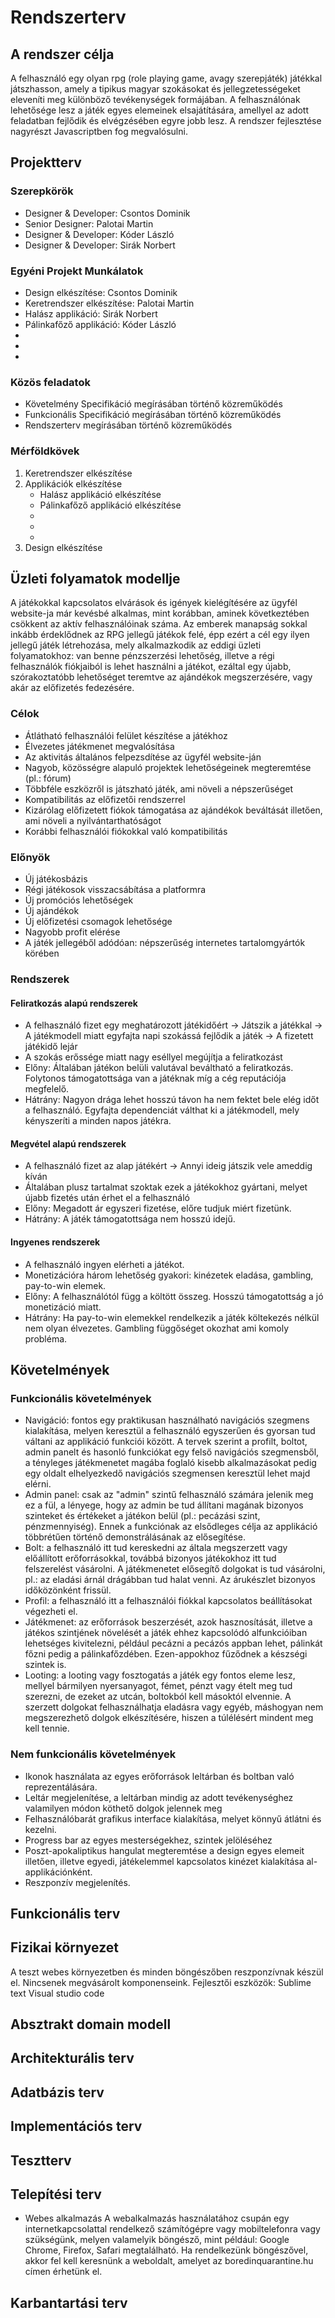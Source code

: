 # Rendszerterv

##  A rendszer célja
A felhasználó egy olyan rpg (role playing game, avagy szerepjáték) játékkal játszhasson, amely a tipikus magyar szokásokat és jellegzetességeket eleveníti meg különböző tevékenységek formájában.
A felhasználónak lehetősége lesz a játék egyes elemeinek elsajátítására, amellyel az adott feladatban fejlődik és elvégzésében egyre jobb lesz.
A rendszer fejlesztése nagyrészt Javascriptben fog megvalósulni.

## Projektterv
### Szerepkörök
- Designer & Developer: Csontos Dominik
- Senior Designer: Palotai Martin
- Designer & Developer: Kóder László
- Designer & Developer: Sirák Norbert

### Egyéni Projekt Munkálatok
- Design elkészítése: Csontos Dominik
- Keretrendszer elkészítése: Palotai Martin
- Halász applikáció: Sirák Norbert
- Pálinkafőző applikáció: Kóder László
- 
- 
- 

### Közös feladatok
- Követelmény Specifikáció megírásában történő közreműködés
- Funkcionális Specifikáció megírásában történő közreműködés
- Rendszerterv megírásában történő közreműködés

### Mérföldkövek
1. Keretrendszer elkészítése
2. Applikációk elkészítése
	- Halász applikáció elkészítése
	- Pálinkafőző applikáció elkészítése
	- 
	- 
	- 
3. Design elkészítése

## Üzleti folyamatok modellje
A játékokkal kapcsolatos elvárások és igények kielégítésére az ügyfél website-ja már kevésbé alkalmas, mint korábban,
aminek következtében csökkent az aktív felhasználóinak száma. Az emberek manapság sokkal inkább érdeklődnek az RPG
jellegű játékok felé, épp ezért a cél egy ilyen jellegű játék létrehozása, mely alkalmazkodik az eddigi üzleti folyamatokhoz: 
van benne pénzszerzési lehetőség, illetve a régi felhasználók fiókjaiból is lehet használni a játékot, ezáltal egy újabb,
szórakoztatóbb lehetőséget teremtve az ajándékok megszerzésére, vagy akár az előfizetés fedezésére.
### Célok
- Átlátható felhasználói felület készítése a játékhoz
- Élvezetes játékmenet megvalósítása
- Az aktivitás általános felpezsdítése az ügyfél website-ján
- Nagyob, közösségre alapuló projektek lehetőségeinek megteremtése (pl.: fórum)
- Többféle eszközről is játszható játék, ami növeli a népszerűséget
- Kompatibilitás az előfizetői rendszerrel
- Kizárólag előfizetett fiókok támogatása az ajándékok beváltását illetően, ami növeli a nyilvántarthatóságot
- Korábbi felhasználói fiókokkal való kompatibilitás
### Előnyök
- Új játékosbázis
- Régi játékosok visszacsábítása a platformra
- Új promóciós lehetőségek
- Új ajándékok
- Új előfizetési csomagok lehetősége
- Nagyobb profit elérése
- A játék jellegéből adódóan: népszerűség internetes tartalomgyártók körében
### Rendszerek
#### Feliratkozás alapú rendszerek
- A felhasználó fizet egy meghatározott játékidőért -> Játszik a játékkal -> A játékmodell miatt egyfajta napi szokássá fejlődik a játék -> A fizetett játékidő lejár
- A szokás erőssége miatt nagy eséllyel megújítja a feliratkozást
- Előny: Általában játékon belüli valutával beváltható a feliratkozás. Folytonos támogatottsága van a játéknak míg a cég reputációja megfelelő.
- Hátrány: Nagyon drága lehet hosszú távon ha nem fektet bele elég időt a felhasználó. Egyfajta dependenciát válthat ki a játékmodell, mely kényszeríti a minden napos játékra.
#### Megvétel alapú rendszerek
- A felhasználó fizet az alap játékért -> Annyi ideig játszik vele ameddig kíván
- Általában plusz tartalmat szoktak ezek a játékokhoz gyártani, melyet újabb fizetés után érhet el a felhasználó
- Előny: Megadott ár egyszeri fizetése, előre tudjuk miért fizetünk.
- Hátrány: A játék támogatottsága nem hosszú idejű.
#### Ingyenes rendszerek
- A felhasználó ingyen elérheti a játékot.
- Monetizációra három lehetőség gyakori: kinézetek eladása, gambling, pay-to-win elemek.
- Előny: A felhasználótól függ a költött összeg. Hosszú támogatottság a jó monetizáció miatt.
- Hátrány: Ha pay-to-win elemekkel rendelkezik a játék költekezés nélkül nem olyan élvezetes. Gambling függőséget okozhat ami komoly probléma.

## Követelmények
### Funkcionális követelmények
- Navigáció: fontos egy praktikusan használható navigációs szegmens kialakítása, melyen keresztül a felhasználó egyszerűen és gyorsan tud váltani az applikáció funkciói között. A tervek szerint a profilt, boltot, admin panelt és hasonló funkciókat egy felső navigációs szegmensből, a tényleges játékmenetet magába foglaló kisebb alkalmazásokat pedig egy oldalt elhelyezkedő navigációs szegmensen keresztül lehet majd elérni.
- Admin panel: csak az "admin" szintű felhasználó számára jelenik meg ez a fül, a lényege, hogy az admin be tud állítani magának bizonyos szinteket és értékeket a játékon belül (pl.: pecázási szint, pénzmennyiség). Ennek a funkciónak az elsődleges célja az applikáció többrétűen történő demonstrálásának az elősegítése.
- Bolt: a felhasználó itt tud kereskedni az általa megszerzett vagy előállított erőforrásokkal, továbbá bizonyos játékokhoz itt tud felszerelést vásárolni. A játékmenetet elősegítő dolgokat is tud vásárolni, pl.: az eladási árnál drágábban tud halat venni. Az árukészlet bizonyos időközönként frissül.
- Profil: a felhasználó itt a felhasználói fiókkal kapcsolatos beállításokat végezheti el.
- Játékmenet: az erőforrások beszerzését, azok hasznosítását, illetve a játékos szintjének növelését a játék ehhez kapcsolódó alfunkcióiban lehetséges kivitelezni, például pecázni a pecázós appban lehet, pálinkát főzni pedig a pálinkafőzdében. Ezen-appokhoz fűződnek a készségi szintek is.
- Looting: a looting vagy fosztogatás a játék egy fontos eleme lesz, mellyel bármilyen nyersanyagot, fémet, pénzt vagy ételt meg tud szerezni, de ezeket az utcán, boltokból kell másoktól elvennie. A szerzett dolgokat felhasználhatja eladásra vagy egyéb, máshogyan nem megszerezhető dolgok elkészítésére, hiszen a túlélésért mindent meg kell tennie.
### Nem funkcionális követelmények
- Ikonok használata az egyes erőforrások leltárban és boltban való reprezentálására.
- Leltár megjelenítése, a leltárban mindig az adott tevékenységhez valamilyen módon köthető dolgok jelennek meg
- Felhasználóbarát grafikus interface kialakítása, melyet könnyű átlátni és kezelni.
- Progress bar az egyes mesterségekhez, szintek jelöléséhez
- Poszt-apokaliptikus hangulat megteremtése a design egyes elemeit illetően, illetve egyedi, játékelemmel kapcsolatos kinézet kialakítása al-applikációnként.
- Reszponzív megjelenítés.

## Funkcionális terv

## Fizikai környezet
A teszt webes környezetben és minden böngészőben reszponzívnak készül el.
Nincsenek megvásárolt komponenseink.
Fejlesztői eszközök:
    Sublime text
    Visual studio code
    
## Absztrakt domain modell

## Architekturális terv

## Adatbázis terv

## Implementációs terv

## Tesztterv

## Telepítési terv
- Webes alkalmazás
A webalkalmazás használatához csupán egy internetkapcsolattal rendelkező számítógépre vagy mobiltelefonra vagy szükségünk, melyen
valamelyik böngésző, mint például: Google Chrome, Firefox, Safari megtalálható.
Ha rendelkezünk böngészővel, akkor fel kell keresnünk a weboldalt, amelyet az boredinquarantine.hu címen érhetünk el.

## Karbantartási terv
